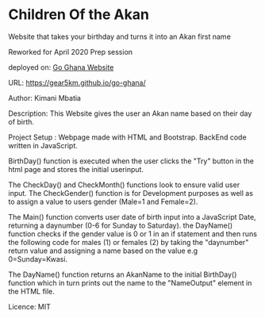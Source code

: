# Children Of the Akan
Website that takes your birthday and turns it into an Akan first name

Reworked for April 2020 Prep session

deployed on: [Go Ghana Website ]( https://gear5km.github.io/go-ghana/)

URL: https://gear5km.github.io/go-ghana/

Author: Kimani Mbatia

Description: This Website gives the user an Akan name based on their day of birth. 

Project Setup : Webpage made with HTML and Bootstrap. BackEnd code
written in JavaScript.

BirthDay() function is executed when the user clicks the "Try" button in the html page and stores the initial userinput.

The CheckDay() and CheckMonth() functions look to ensure valid user input. The CheckGender() function is for Development purposes as well as to assign a value to users gender (Male=1 and Female=2). 

The Main() function converts user date of birth input into a JavaScript Date, returning a daynumber (0-6 for Sunday to Saturday). the DayName() function checks if the gender value is 0 or 1 in an if statement and then runs the following code for males (1) or females (2) by taking the "daynumber" return value and assigning a name based on the value e.g 0=Sunday=Kwasi.

The DayName() function returns an AkanName to the initial BirthDay() function which in turn prints out the name to the "NameOutput" element in the HTML file.

Licence: MIT
